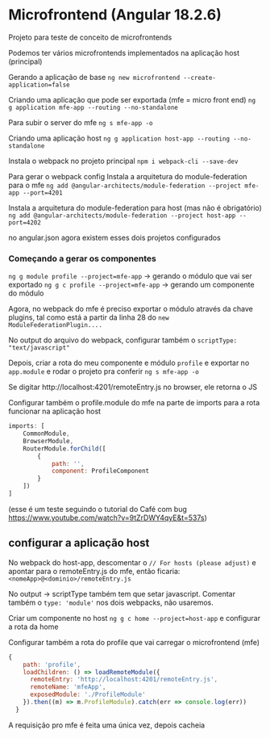 # Microfrontend (Angular 18.2.6)

Projeto para teste de conceito de microfrontends

Podemos ter vários microfrontends implementados na aplicação host (principal)

Gerando a aplicação de base
`ng new microfrontend --create-application=false`

Criando uma aplicação que pode ser exportada (mfe = micro front end)
`ng g application mfe-app --routing --no-standalone`

Para subir o server do mfe
`ng s mfe-app -o`

Criando uma aplicação host
`ng g application host-app --routing --no-standalone`

Instala o webpack no projeto principal
`npm i webpack-cli --save-dev`


Para gerar o webpack config
Instala a arquitetura do module-federation para o mfe 
`ng add @angular-architects/module-federation --project mfe-app --port=4201`

Instala a arquitetura do module-federation para host (mas não é obrigatório)
`ng add @angular-architects/module-federation --project host-app --port=4202`

no angular.json agora existem esses dois projetos configurados

### Começando a gerar os componentes
`ng g module profile --project=mfe-app` -> gerando o módulo que vai ser exportado
`ng g c profile --project=mfe-app` -> gerando um componente do módulo

Agora, no webpack do mfe é preciso exportar o módulo através da chave plugins, tal como está a partir da linha 28 do `new ModuleFederationPlugin....`

No output do arquivo do webpack, configurar também o `scriptType: "text/javascript"`

Depois, criar a rota do meu componente e módulo `profile` e exportar no `app.module` e rodar o projeto pra conferir `ng s mfe-app -o`

Se digitar http://localhost:4201/remoteEntry.js no browser, ele retorna o JS

Configurar também o profile.module do mfe na parte de imports para a rota funcionar na aplicação host
```javascript
imports: [
    CommonModule,
    BrowserModule,
    RouterModule.forChild([
        {
            path: '',
            component: ProfileComponent
        }
    ])
]
```

(esse é um teste seguindo o tutorial do Café com bug https://www.youtube.com/watch?v=9tZrDWY4qyE&t=537s)

## configurar a aplicação host
No webpack do host-app, descomentar o `// For hosts (please adjust)` e apontar para o remoteEntry.js do mfe, então ficaria: `<nomeApp>@<dominio>/remoteEntry.js`

No output -> scriptType também tem que setar javascript. Comentar também o `type: 'module'` nos dois webpacks, não usaremos.

Criar um componente no host
`ng g c home --project=host-app` e configurar a rota da home

Configurar também a rota do profile que vai carregar o microfrontend (mfe)
```javascript
{
    path: 'profile',
    loadChildren: () => loadRemoteModule({
      remoteEntry: 'http://localhost:4201/remoteEntry.js',
      remoteName: 'mfeApp',
      exposedModule: './ProfileModule'
    }).then((m) => m.ProfileModule).catch(err => console.log(err))
  }
```

A requisição pro mfe é feita uma única vez, depois cacheia





